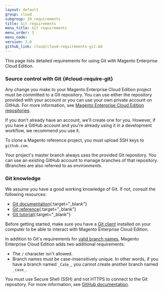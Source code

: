 ```yaml
---
layout: default
group: cloud
subgroup: 20_requirements
title: Git requirements
menu_title: Git requirements
menu_order: 3
menu_node: 
version: 2.0
github_link: cloud/cloud-requirements-git.md
---
```


This page lists detailed requirements for using Git with Magento Enterprise Cloud Edition.

### Source control with Git {#cloud-require-git}
Any change you make to your Magento Enterprise Cloud Edition project must be committed to a Git repository. You can use either the repository provided with your account or you can use your own private account on GitHub. For more information, see [Magento Enterprise Cloud Edition repositories]({{page.baseurl}}cloud/before/before-repos.html).

If you don't already have an account, we'll create one for you. However, if you have a GitHub account and you're already using it in a development workflow, we recommend you use it.

To clone a Magento reference project, you must upload SSH keys to `github.com`.

<div class="bs-callout bs-callout-info" id="info">
  <p>Your project's master branch always uses the provided Git repository. You can use an existing GitHub account to manage branches of that repository. (Branches are also referred to as <em>environments</em>.</p>
</div>

### Git knowledge
We assume you have a good working knowledge of Git. If not, consult the following resources:

*	[Git documentation](https://git-scm.com/documentation){:target="_blank"}
*	[Git reference](https://git-scm.com/docs){:target="_blank"}
*	[Git tutorial](http://git-scm.com/docs/gittutorial){:target="_blank"}

Before getting started, make sure you have a <a href="https://git-scm.com/downloads" target="_blank">Git client</a> installed on your computer
to be able to interact with Magento Enterprise Cloud Edition.

<div class="bs-callout bs-callout-info" id="info">
  <p>In addition to Git's requirements for <a href="https://www.kernel.org/pub/software/scm/git/docs/git-check-ref-format.html">valid branch names</a>, Magento Enterprise Cloud Edition adds two additional requirements:</p>
  <ul><li>The <code>/</code> character isn't allowed.</li>
  	<li>Branch names must be case-insensitively unique. In other words, if you have a branch named <code>_CaSe_</code>, you cannot create another branch named <code>_case_</code>.</li></ul>
</div>

You must use Secure Shell (SSH) and not HTTPS to connect to the Git repository. For more information, see <a href="https://help.github.com/articles/generating-an-ssh-key" target="_blank">GitHub documentation</a>.
